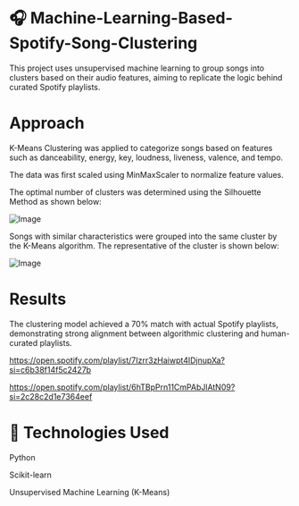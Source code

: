 # 🎧 Machine-Learning-Based-Spotify-Song-Clustering
This project uses unsupervised machine learning to group songs into clusters based on their audio features, aiming to replicate the logic behind curated Spotify playlists.

# Approach
  K-Means Clustering was applied to categorize songs based on features such as danceability, energy, key, loudness, liveness, valence, and tempo.

  The data was first scaled using MinMaxScaler to normalize feature values.

  The optimal number of clusters was determined using the Silhouette Method as shown below:
  
![Image](https://github.com/user-attachments/assets/c944376e-ab64-4eee-a637-7185de857ada)
  

  Songs with similar characteristics were grouped into the same cluster by the K-Means algorithm. The representative of the cluster is shown below:
  

  ![Image](https://github.com/user-attachments/assets/9d1c612a-32a5-447e-ae94-fcc6ec91c11a)
  

# Results
  The clustering model achieved a 70% match with actual Spotify playlists, demonstrating strong alignment between algorithmic clustering and human-curated playlists.

https://open.spotify.com/playlist/7Izrr3zHaiwpt4IDjnupXa?si=c6b38f14f5c2427b

https://open.spotify.com/playlist/6hTBpPrn11CmPAbJlAtN09?si=2c28c2d1e7364eef


# 🔧 Technologies Used
  Python

  Scikit-learn

  Unsupervised Machine Learning (K-Means)
